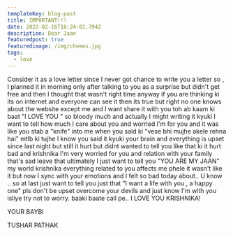 ```yaml
---
templateKey: blog-post
title: IMPORTANT!!!
date: 2022-02-16T16:24:01.794Z
description: Dear Jaan
featuredpost: true
featuredimage: /img/chemex.jpg
tags:
  - love
---
```

Consider it as a love letter since I never got chance to write you a letter so , I planned it in morning only after talking to you as a surprise but didn't get free and then I thought that wasn't right time anyway if you are thinking ki its on internet and everyone can see it then its true but right no one knows about the website except me and I want share it with you toh ab kaam ki baat "I LOVE YOU " so bloody much and actually I might writing it kyuki I want to tell how much I care about you and worried I'm for you and it was like you stab a "knife" into me when you said ki "vese bhi mujhe akele rehna hai" mtlb ki tujhe I know you said it kyuki your brain and everything is upset since last night but still it hurt but didnt wanted to tell you like that ki it hurt bad and krishnika I'm very worried for you and relation with your family that's sad leave that ultimately I just want to tell you "YOU ARE MY JAAN" my world krishnika everything related to you affects me phele it wasn't like it but now I sync with your emotions and I felt so bad today about.. U know .. so at last just want to tell you just that "I want a life with you , a happy one" pls don't be upset overcome your devils and just know I'm with you isliye try not to worry. baaki baate call pe.. I LOVE YOU KRISHNIKA!

YOUR BAYBI

TUSHAR PATHAK